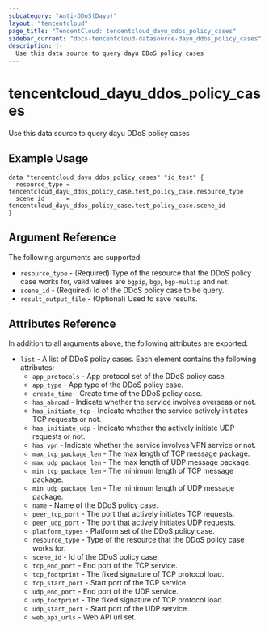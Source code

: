 ```yaml
---
subcategory: "Anti-DDoS(Dayu)"
layout: "tencentcloud"
page_title: "TencentCloud: tencentcloud_dayu_ddos_policy_cases"
sidebar_current: "docs-tencentcloud-datasource-dayu_ddos_policy_cases"
description: |-
  Use this data source to query dayu DDoS policy cases
---
```


# tencentcloud_dayu_ddos_policy_cases

Use this data source to query dayu DDoS policy cases

## Example Usage

```hcl
data "tencentcloud_dayu_ddos_policy_cases" "id_test" {
  resource_type = tencentcloud_dayu_ddos_policy_case.test_policy_case.resource_type
  scene_id      = tencentcloud_dayu_ddos_policy_case.test_policy_case.scene_id
}
```

## Argument Reference

The following arguments are supported:

* `resource_type` - (Required) Type of the resource that the DDoS policy case works for, valid values are `bgpip`, `bgp`, `bgp-multip` and `net`.
* `scene_id` - (Required) Id of the DDoS policy case to be query.
* `result_output_file` - (Optional) Used to save results.

## Attributes Reference

In addition to all arguments above, the following attributes are exported:

* `list` - A list of DDoS policy cases. Each element contains the following attributes:
  * `app_protocols` - App protocol set of the DDoS policy case.
  * `app_type` - App type of the DDoS policy case.
  * `create_time` - Create time of the DDoS policy case.
  * `has_abroad` - Indicate whether the service involves overseas or not.
  * `has_initiate_tcp` - Indicate whether the service actively initiates TCP requests or not.
  * `has_initiate_udp` - Indicate whether the actively initiate UDP requests or not.
  * `has_vpn` - Indicate whether the service involves VPN service or not.
  * `max_tcp_package_len` - The max length of TCP message package.
  * `max_udp_package_len` - The max length of UDP message package.
  * `min_tcp_package_len` - The minimum length of TCP message package.
  * `min_udp_package_len` - The minimum length of UDP message package.
  * `name` - Name of the DDoS policy case.
  * `peer_tcp_port` - The port that actively initiates TCP requests.
  * `peer_udp_port` - The port that actively initiates UDP requests.
  * `platform_types` - Platform set of the DDoS policy case.
  * `resource_type` - Type of the resource that the DDoS policy case works for.
  * `scene_id` - Id of the DDoS policy case.
  * `tcp_end_port` - End port of the TCP service.
  * `tcp_footprint` - The fixed signature of TCP protocol load.
  * `tcp_start_port` - Start port of the TCP service.
  * `udp_end_port` - End port of the UDP service.
  * `udp_footprint` - The fixed signature of TCP protocol load.
  * `udp_start_port` - Start port of the UDP service.
  * `web_api_urls` - Web API url set.


